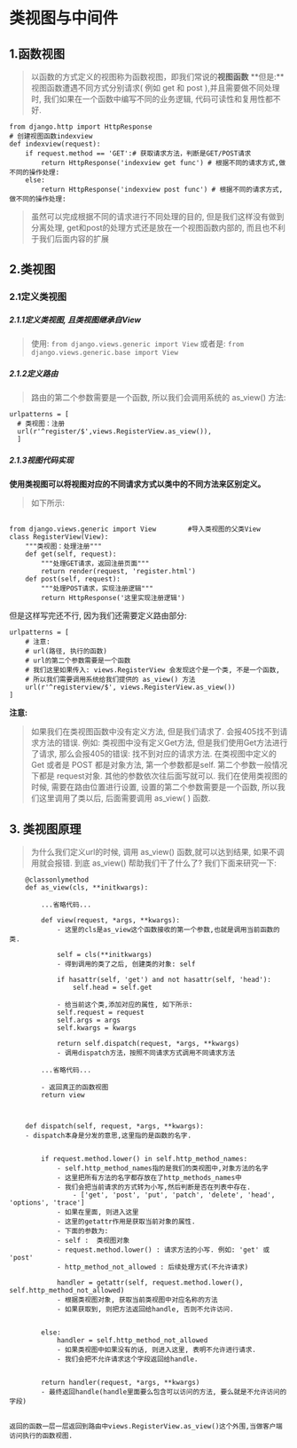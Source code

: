 # 类视图与中间件

## 1.函数视图

> 以函数的方式定义的视图称为函数视图，即我们常说的**视图函数**
> **但是:**视图函数遭遇不同方式分别请求( 例如 get 和 post ),并且需要做不同处理时, 我们如果在一个函数中编写不同的业务逻辑, 代码可读性和复用性都不好.

```
from django.http import HttpResponse
# 创建视图函数indexview
def indexview(request):
    if request.method == 'GET':# 获取请求方法，判断是GET/POST请求
        return HttpResponse('indexview get func') # 根据不同的请求方式,做不同的操作处理:
    else:
        return HttpResponse('indexview post func') # 根据不同的请求方式,做不同的操作处理:
```

> 虽然可以完成根据不同的请求进行不同处理的目的, 但是我们这样没有做到分离处理, get和post的处理方式还是放在一个视图函数内部的, 而且也不利于我们后面内容的扩展



## 2.类视图

### 2.1定义类视图

##### 2.1.1定义类视图, 且类视图继承自View

> 使用: `from django.views.generic import View`
> 或者是: `from django.views.generic.base import View`
##### 2.1.2定义路由
> 路由的第二个参数需要是一个函数, 所以我们会调用系统的 as_view() 方法:

 ```
 urlpatterns = [
   # 类视图：注册
   url(r'^register/$',views.RegisterView.as_view()),
   ]
 ```

##### 2.1.3视图代码实现
**使用类视图可以将视图对应的不同请求方式以类中的不同方法来区别定义。**
> 如下所示:

```

from django.views.generic import View        #导入类视图的父类View
class RegisterView(View):
    """类视图：处理注册"""
    def get(self, request):
        """处理GET请求，返回注册页面"""
        return render(request, 'register.html')
    def post(self, request):
        """处理POST请求，实现注册逻辑"""
        return HttpResponse('这里实现注册逻辑')
```

但是这样写完还不行, 因为我们还需要定义路由部分:

```
urlpatterns = [
    # 注意: 
    # url(路径, 执行的函数)
    # url的第二个参数需要是一个函数
    # 我们这里如果传入: views.RegisterView 会发现这个是一个类, 不是一个函数,
    # 所以我们需要调用系统给我们提供的 as_view() 方法
    url(r'^registerview/$', views.RegisterView.as_view())
]
```
**注意:**
> 如果我们在类视图函数中没有定义方法, 但是我们请求了. 会报405找不到请求方法的错误.
> 例如: 类视图中没有定义Get方法, 但是我们使用Get方法进行了请求, 那么会报405的错误: 找不到对应的请求方法.
> 在类视图中定义的 Get 或者是 POST 都是对象方法, 第一个参数都是self.
> 第二个参数一般情况下都是 request对象. 其他的参数依次往后面写就可以.
> 我们在使用类视图的时候, 需要在路由位置进行设置, 设置的第二个参数需要是一个函数, 所以我们这里调用了类以后, 后面需要调用 as_view( ) 函数.



##  3. 类视图原理

> 为什么我们定义url的时候, 调用 as_view() 函数,就可以达到结果, 如果不调用就会报错.
> 到底 as_view() 帮助我们干了什么了?
> 我们下面来研究一下:

```
    @classonlymethod
    def as_view(cls, **initkwargs):

        ...省略代码...

        def view(request, *args, **kwargs):
            - 这里的cls是as_view这个函数接收的第一个参数,也就是调用当前函数的类.
            
            self = cls(**initkwargs)
            - 得到调用的类了之后, 创建类的对象: self
            
            if hasattr(self, 'get') and not hasattr(self, 'head'):
                self.head = self.get
                
            - 给当前这个类,添加对应的属性, 如下所示: 
            self.request = request
            self.args = args
            self.kwargs = kwargs
            
            return self.dispatch(request, *args, **kwargs)
            - 调用dispatch方法，按照不同请求方式调用不同请求方法

        ...省略代码...

        - 返回真正的函数视图
        return view



    def dispatch(self, request, *args, **kwargs):
    - dispatch本身是分发的意思,这里指的是函数的名字.
    
        
        if request.method.lower() in self.http_method_names:
            - self.http_method_names指的是我们的类视图中,对象方法的名字
        	- 这里把所有方法的名字都存放在了http_methods_names中
        	- 我们会把当前请求的方式转为小写,然后判断是否在列表中存在.
        		- ['get', 'post', 'put', 'patch', 'delete', 'head', 'options', 'trace']
            - 如果在里面, 则进入这里
            - 这里的getattr作用是获取当前对象的属性.
            - 下面的参数为: 
            - self :  类视图对象
            - request.method.lower() : 请求方法的小写. 例如: 'get' 或 'post'
            - http_method_not_allowed : 后续处理方式(不允许请求)
            
            handler = getattr(self, request.method.lower(), self.http_method_not_allowed)
            - 根据类视图对象, 获取当前类视图中对应名称的方法
            - 如果获取到, 则把方法返回给handle, 否则不允许访问.
            
            
        else:
        	handler = self.http_method_not_allowed
            - 如果类视图中如果没有的话, 则进入这里, 表明不允许进行请求.
            - 我们会把不允许请求这个字段返回给handle.
            
            
        return handler(request, *args, **kwargs)
        - 最终返回handle(handle里面要么包含可以访问的方法, 要么就是不允许访问的字段)
        
        
返回的函数一层一层返回到路由中views.RegisterView.as_view()这个外围,当做客户端访问执行的函数视图.
```

 











